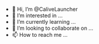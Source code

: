- 👋 Hi, I’m @CaliveLauncher
- 👀 I’m interested in ...
- 🌱 I’m currently learning ...
- 💞️ I’m looking to collaborate on ...
- 📫 How to reach me ...

<!---
CaliveLauncher/CaliveLauncher is a ✨ special ✨ repository because its `README.md` (this file) appears on your GitHub profile.
You can click the Preview link to take a look at your changes.
--->
